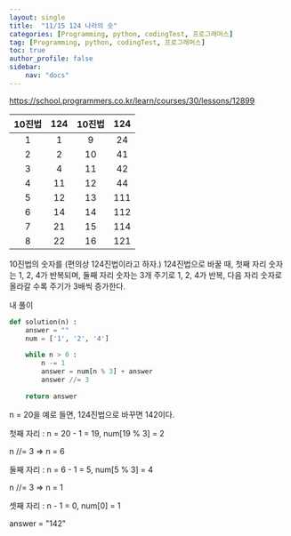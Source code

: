 ```yaml
---
layout: single
title:  "11/15 124 나라의 숫"
categories: [Programming, python, codingTest, 프로그래머스]
tag: [Programming, python, codingTest, 프로그래머스]
toc: true
author_profile: false
sidebar:
    nav: "docs"
---
```


https://school.programmers.co.kr/learn/courses/30/lessons/12899

| 10진법 | 124  | 10진법 | 124  |
| :----: | :--: | :----: | :--: |
|   1    |  1   |   9    |  24  |
|   2    |  2   |   10   |  41  |
|   3    |  4   |   11   |  42  |
|   4    |  11  |   12   |  44  |
|   5    |  12  |   13   | 111  |
|   6    |  14  |   14   | 112  |
|   7    |  21  |   15   | 114  |
|   8    |  22  |   16   | 121  |

10진법의 숫자를 (편의상 124진법이라고 하자.) 124진법으로 바꿀 때, 첫째 자리 숫자는 1, 2, 4가 반복되며, 둘째 자리 숫자는 3개 주기로 1, 2, 4가 반복, 다음 자리 숫자로 올라갈 수록 주기가 3배씩 증가한다.



내 풀이

```python
def solution(n) :
    answer = ""
    num = ['1', '2', '4']
    
    while n > 0 :
        n -= 1
        answer = num[n % 3] + answer
        answer //= 3
        
	return answer
```



n = 20을 예로 들면, 124진법으로 바꾸면 142이다.

첫째 자리 : n = 20 - 1 = 19, num[19 % 3] = 2

n //= 3 => n = 6

둘째 자리 : n = 6 - 1 = 5, num[5 % 3] = 4

n //= 3 => n = 1

셋째 자리 : n - 1 = 0, num[0] = 1



answer = "142" 